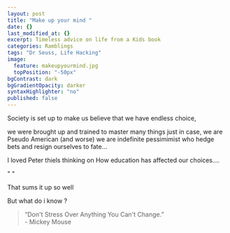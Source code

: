 ```yaml
---
layout: post
title: "Make up your mind "
date: {}
last_modified_at: {}
excerpt: Timeless advice on life from a Kids book
categories: Ramblings
tags: "Dr Seuss, Life Hacking"
image: 
  feature: makeupyourmind.jpg
  topPosition: "-50px"
bgContrast: dark
bgGradientOpacity: darker
syntaxHighlighter: "no"
published: false
---
```



Society is set up to make us believe that we have endless choice,

we were brought up and trained to master many things just in case, we are Pseudo American (and worse) we are indefinite pessimimist who hedge bets and resign ourselves to fate...

I loved Peter thiels thinking on How education has affected our choices....

" "

That sums it up so well

But what do i know ?

<blockquote class="largeQuote">“Don't Stress Over Anything You Can't Change.” <br/>- Mickey Mouse</blockquote>
